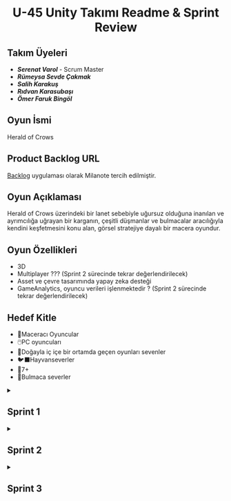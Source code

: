<h1 align="center"> U-45 Unity Takımı Readme & Sprint Review </h1>


## Takım Üyeleri
- ***Serenat Varol*** - Scrum Master
- ***Rümeysa Sevde Çakmak***
- ***Salih Karakuş*** 
- ***Rıdvan Karasubaşı***
- ***Ömer Faruk Bingöl*** 


## Oyun İsmi
Herald of Crows

## Product Backlog URL
[Backlog](https://app.milanote.com/1Slqve1Muzpr4R?p=GGTn82gsDdG) uygulaması olarak Milanote tercih edilmiştir.

## Oyun Açıklaması
Herald of Crows üzerindeki bir lanet sebebiyle uğursuz olduğuna inanılan ve ayrımcılığa uğrayan bir karganın, çeşitli düşmanlar ve bulmacalar aracılığıyla kendini keşfetmesini konu alan, görsel stratejiye dayalı bir macera oyundur.

## Oyun Özellikleri
- 3D
- Multiplayer ??? (Sprint 2 sürecinde tekrar değerlendirilecek)
- Asset ve çevre tasarımında yapay zeka desteği
- GameAnalytics, oyuncu verileri işlenmektedir ? (Sprint 2 sürecinde tekrar değerlendirilecek)

## Hedef Kitle
- 👾Maceracı Oyuncular
- 🖱️PC oyuncuları
- 🥀Doğayla iç içe bir ortamda geçen oyunları sevenler
- 🐦‍⬛Hayvanseverler
- 🚸7+
- 🧩Bulmaca severler

<details><summary><h2>Sprint 1</h2> </summary>

* Sprint içi puan değerlendirmesi 100 üzerinden belirlenmiştir.
* Projenin totalde 350 puan değerinde olması beklenmektedir.
* Sprint 1 süreci bütün takım üyelerinin en az mesai ayırabileceği dönem olduğundan mümkün olduğunca tasarım ve kaynak toplamaya ve herkesin ayrı ayrı çalışmasına karar verilmiştir. Tamamlanan görevler backlog ve iletişim kanallarıyla haberleşilmiş ancak bir araya getirilip temizlik açısından Github repository'sine eklenmemiştir. Ana projeye merge işlemleri bütün takım üyelerinin toplantılarda vereceği kararlarla Sprint 2 sürecinde gerçekleştirilecektir.
* <b>Daily Scrum: </b> Günlük konuşmalar ve anketler Whatsapp üzerinden gerçekleştirilirken toplantılar için fonksiyonabilitesi sebebiyle Discord tercih edilmiştir.
* Toplantılara katılım sağlayamamış üyelerin geri kalmaması açısından kısa görüşme özetleri içeren [ortak bir döküman](https://docs.google.com/document/d/1Ae8FYZowJhssbUb1zqXL1aqo0bAXkMyHa2stOofVKuo/edit?usp=sharing) hazırlanmıştır.

 
* Backlog Görselleri: </br>
![milanote](https://github.com/Sevdecakmak/OUA-Grup45/assets/53650879/62e64f83-c818-41fe-b9f4-672506308ac1) </br>
![canvas_level--area--scene-design-240707_1740](https://github.com/Sevdecakmak/OUA-Grup45/assets/53650879/7ff81fab-7b23-49ad-ae4f-6ff2ee09e9d6) </br>
![canvas_general-inspo--sources-240707_1752](https://github.com/Sevdecakmak/OUA-Grup45/assets/53650879/b795e3e1-8fd2-4caa-b288-4f3e2dbe1489) </br>

   > Sprint içerikleri renk kodlarıyla ayrılacaktır. Sprint 1 mavi başlıklı görevleri içermektedir. Ayrıyeten öncelikli görevler highlightlanmıştır.

* Toplantı ve Sohbet Görselleri, Anketler: </br>
![sprint1wp](https://github.com/Sevdecakmak/OUA-Grup45/assets/53650879/de7bed66-e8f8-4fb3-b7bc-b38e5ef1aa1c)</br>
![image](https://github.com/Sevdecakmak/OUA-Grup45/assets/53650879/6d653f16-1bda-44b5-bcd2-92bb123b15bd) </br>
BU GEECE REVIEW SIRASINDA DISCORDD SSI ALMAYI UNUTÖMA!!!!!!!!!!!!!!!!!!!!!!!!!!!!!!!

* Seçilen / Tasarlanan bazı Assetler: </br>

<h3 align="center"> <a href="https://sketchfab.com/3d-models/snake-attack-animations-multiple-83c4290cd4b648fd942d4bbc2280a3f6?utm_medium=embed&utm_campaign=share-popup&utm_content=83c4290cd4b648fd942d4bbc2280a3f6" target="_blank" rel="nofollow" style="font-weight: bold; color: #1CAAD9;"> Snake Animations (Multiple) </a> </h3> </br>


<a align="center"> ![snake](https://github.com/Sevdecakmak/OUA-Grup45/assets/53650879/3c8ce126-879a-4183-aed6-743dffd13567) </a>


<h3 align="center"> <a href="https://sketchfab.com/models/e2e6d407b18547d2a9ed37a1707042e1/embed"> Crow Asset </a> </h3> </br>

![crow](https://github.com/Sevdecakmak/OUA-Grup45/assets/53650879/cbd39e6a-adee-4185-91ba-dd951cd6486b)

* <h2>Sprint Review: </h2>
     <li>Oyunun hikayesi belirlendi.</li>
     <li>Oyun içi roadmap çıkarıldı. </li>
     <li>Karakterlere ve oyunun temel temasına, çevre görünüşüne bulmacalara karar verildi.</li>
     <li>Bulmaca sayısına ve oyuncunun bir karga olmasına karar verildi. Karganın hangi mekaniklere sahip olacağı tartışıldı.</li>
     <li>Sprint Review katılımcıları: Serenat Varol, Salih Karakuş, Rümeysa Sevde Çakmak</li>
     <li>Sprint 1 sürecinde iletişim yetersizliği sebebiyle sürecin yavaşladığı belirtildi, ilerleyen süreçte daha koordine bir takım çalışmasının gerekliliği konusunda hemfikir olundu.</li>

* <h2>Sprint Retrospect: </h2>
      <li>Takım içi roller ilk toplantıda belirlenmiştir.</li>
      <li>Sprint içi ve sonraki sprintler üzerine roadmap çıkarıldı.</li>
      <li>Tasarımla kodlama kısmı ikiye ayrılmış ve hem iş yüküne hem de kişisel yönelimlere dayalı görev dağılımına gidilmiştir.</li>
      <li>Tasarım ve kodlama ayrı işlediğinden ötürü assetler ve animasyonlar bu Sprint içinde belli bir düzeyde tamamlanmıştır. Scriptlerle birleştirme işi Sprint 2'ye kalmıştır.</li>
      <li>User Interface taslağı oluşturulmuştur.</li>
     
  
</details>

<details><summary><h2>Sprint 2</h2></summary>

Template olarak hazır, zamanı geldiğinde güncellenecek.

</details>

<details><summary><h2>Sprint 3</h2></summary>

Template olarak hazır, zamanı geldiğinde güncellenecek.

</details>


